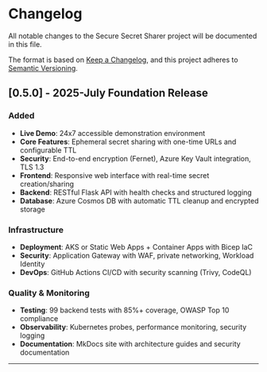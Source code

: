 # Changelog

All notable changes to the Secure Secret Sharer project will be documented in this file.

The format is based on [Keep a Changelog](https://keepachangelog.com/en/1.0.0/),
and this project adheres to [Semantic Versioning](https://semver.org/spec/v2.0.0.html).


## [0.5.0] - 2025-July Foundation Release

### Added
- **Live Demo**: 24x7 accessible demonstration environment
- **Core Features**: Ephemeral secret sharing with one-time URLs and configurable TTL
- **Security**: End-to-end encryption (Fernet), Azure Key Vault integration, TLS 1.3
- **Frontend**: Responsive web interface with real-time secret creation/sharing
- **Backend**: RESTful Flask API with health checks and structured logging
- **Database**: Azure Cosmos DB with automatic TTL cleanup and encrypted storage

### Infrastructure
- **Deployment**: AKS or Static Web Apps + Container Apps with Bicep IaC
- **Security**: Application Gateway with WAF, private networking, Workload Identity
- **DevOps**: GitHub Actions CI/CD with security scanning (Trivy, CodeQL)

### Quality & Monitoring
- **Testing**: 99 backend tests with 85%+ coverage, OWASP Top 10 compliance
- **Observability**: Kubernetes probes, performance monitoring, security logging
- **Documentation**: MkDocs site with architecture guides and security documentation

---

